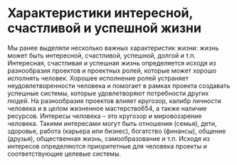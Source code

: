 # Характеристики интересной, счастливой и успешной жизни

Мы ранее выделяли несколько важных характеристик жизни: жизнь может быть интересной, счастливой, успешной, долгой и т.п. 
Интересная, счастливая и успешная жизнь определяется исходя из разнообразия проектов и проектных ролей, которые может хорошо исполнять человек. Хорошее исполнение ролей устраняет неудовлетворенности человека и помогает в рамках проекта создавать успешные системы, которые удовлетворяют потребности других людей. На разнообразие проектов влияет кругозор, калибр личности человека и в целом жизненное мастерство654, а также наличие ресурсов.
Интересы человека – это кругозор и мировоззрение человека. Такими интересами могут быть отношения (семья), дети, здоровье, работа (карьера или бизнес), богатство (финансы), общение (друзья), общественная жизнь, самообразование и т.п. Исходя из интересов определяются приоритетные для человека проекты и соответствующие целевые системы.
